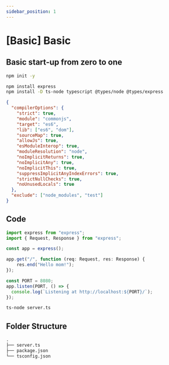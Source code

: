 ```yaml
---
sidebar_position: 1
---
```


# [Basic] Basic 

## Basic start-up from zero to one

```bash title="Terminal"
npm init -y

npm install express
npm install -D ts-node typescript @types/node @types/express
```

```json title="tsconfig.json"
{
  "compilerOptions": {
    "strict": true,
    "module": "commonjs",
    "target": "es6",
    "lib": ["es6", "dom"],
    "sourceMap": true,
    "allowJs": true,
    "esModuleInterop": true,
    "moduleResolution": "node",
    "noImplicitReturns": true,
    "noImplicitAny": true,
    "noImplicitThis": true,
    "suppressImplicitAnyIndexErrors": true,
    "strictNullChecks": true,
    "noUnusedLocals": true
  },
  "exclude": ["node_modules", "test"]
}
```

## Code

```ts title="server.ts"
import express from "express";
import { Request, Response } from "express";

const app = express();

app.get("/", function (req: Request, res: Response) {
    res.end("Hello mom!");
});

const PORT = 8080;
app.listen(PORT, () => {
  console.log(`Listening at http://localhost:${PORT}/`);
});
```

```bash title="Terminal"
ts-node server.ts
```

## Folder Structure
```md
.
├── server.ts
├── package.json
└── tsconfig.json
```